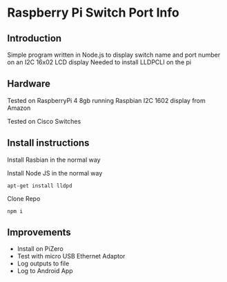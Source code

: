 # Raspberry Pi Switch Port Info

## Introduction

Simple program written in Node.js to display switch name and port number on an I2C 16x02 LCD display
Needed to install LLDPCLI on the pi

## Hardware

Tested on RaspberryPi 4 8gb running Raspbian
I2C 1602 display from Amazon

Tested on Cisco Switches

## Install instructions

Install Rasbian in the normal way

Install Node JS in the normal way

`apt-get install lldpd`

Clone Repo

`npm i`

## Improvements

- Install on PiZero
- Test with micro USB Ethernet Adaptor
- Log outputs to file
- Log to Android App
